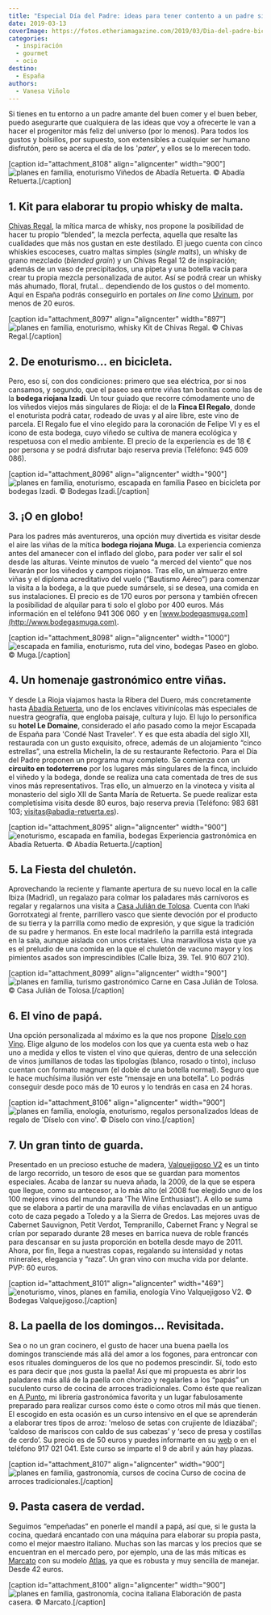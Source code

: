 ```yaml
---
title: "Especial Día del Padre: ideas para tener contento a un padre sibarita"
date: 2019-03-13
coverImage: https://fotos.etheriamagazine.com/2019/03/Dia-del-padre-bicicleta.jpg
categories: 
  - inspiración
  - gourmet
  - ocio
destino: 
  - España
authors: 
  - Vanesa Viñolo
---
```


Si tienes en tu entorno a un padre amante del buen comer y el buen beber, puedo 
asegurarte que cualquiera de las ideas que voy a ofrecerte le van a hacer el progenitor 
más feliz del universo (por lo menos). Para todos los gustos y bolsillos, por supuesto, 
son extensibles a cualquier ser humano disfrutón, pero se acerca el día de los 
'_pater_', y ellos se lo merecen todo. 

\[caption id="attachment\_8108" align="aligncenter" width="900"\]![planes en familia, enoturismo](https://fotos.etheriamagazine.com/2019/03/dia-del-padre-abadia-retuerta-vinedos.jpg "Viñedos de Abadía Retuerta.") Viñedos de Abadía Retuerta. © Abadía Retuerta.\[/caption\]

## 1\. Kit para elaborar tu propio whisky de malta.

[Chivas Regal](https://youtu.be/oC6ordO7fms), la mítica marca de whisky, nos propone la posibilidad de hacer tu propio “blended”, la mezcla perfecta, aquella que resalte las cualidades que más nos gustan en este destilado. El juego cuenta con cinco whiskies escoceses, cuatro maltas simples (_single malts_), un whisky de grano mezclado (_blended grain_) y un Chivas Regal 12 de inspiración; además de un vaso de precipitados, una pipeta y una botella vacía para crear tu propia mezcla personalizada de autor. Así se podrá crear un whisky más ahumado, floral, frutal… dependiendo de los gustos o del momento. Aquí en España podrás conseguirlo en portales _on line_ como [Uvinum](https://www.uvinum.es/packs-de-regalo/chivas-regal-whisky-blending-kit?utm_source=home&utm_medium=feature&utm_campaign=blending-kit-chivas), por menos de 20 euros.

\[caption id="attachment\_8097" align="aligncenter" width="897"\]![planes en familia, enoturismo, whisky](https://fotos.etheriamagazine.com/2019/03/dia-del-padre-chivas.jpg "Kit de Chivas Regal.") Kit de Chivas Regal. © Chivas Regal.\[/caption\]

## 2\. De enoturismo… en bicicleta.

Pero, eso sí, con dos condiciones: primero que sea eléctrica, por si nos cansamos, y segundo, que el paseo sea entre viñas tan bonitas como las de la **bodega riojana Izadi**. Un tour guiado que recorre cómodamente uno de los viñedos viejos más singulares de Rioja: el de la **Finca El Regalo**, donde el enoturista podrá catar, rodeado de uvas y al aire libre, este vino de parcela. El Regalo fue el vino elegido para la coronación de Felipe VI y es el icono de esta bodega, cuyo viñedo se cultiva de manera ecológica y respetuosa con el medio ambiente. El precio de la experiencia es de 18 € por persona y se podrá disfrutar bajo reserva previa (Teléfono: 945 609 086).

\[caption id="attachment\_8096" align="aligncenter" width="900"\]![planes en familia, enoturismo, escapada en familia](https://fotos.etheriamagazine.com/2019/03/Dia-del-padre-bicicleta.jpg "Paseo en bicicleta por bodegas Izadi.") Paseo en bicicleta por bodegas Izadi. © Bodegas Izadi.\[/caption\]

## 3\. ¡O en globo!

Para los padres más aventureros, una opción muy divertida es visitar desde el aire las viñas de la mítica **bodega riojana Muga**. La experiencia comienza antes del amanecer con el inflado del globo, para poder ver salir el sol desde las alturas. Veinte minutos de vuelo “a merced del viento” que nos llevarán por los viñedos y campos riojanos. Tras ello, un almuerzo entre viñas y el diploma acreditativo del vuelo (“Bautismo Aéreo”) para comenzar la visita a la bodega, a la que puede sumársele, si se desea, una comida en sus instalaciones. El precio es de 170 euros por persona y también ofrecen la posibilidad de alquilar para ti solo el globo por 400 euros. Más información en el teléfono 941 306 060  y en [www.bodegasmuga.com](http://www.bodegasmuga.com).

\[caption id="attachment\_8098" align="aligncenter" width="1000"\]![escapada en familia, enoturismo, ruta del vino, bodegas](https://fotos.etheriamagazine.com/2019/03/dia-del-padre-globo-muga-nubes.jpg "Paseo en globo.") Paseo en globo. © Muga.\[/caption\]

## 4\. Un homenaje gastronómico entre viñas.

Y desde La Rioja viajamos hasta la Ribera del Duero, más concretamente hasta [Abadía Retuerta](https://www.abadia-retuerta.com), uno de los enclaves vitivinícolas más especiales de nuestra geografía, que engloba paisaje, cultura y lujo. El lujo lo personifica su **hotel Le Domaine**, considerado el año pasado como la mejor Escapada de España para 'Condé Nast Traveler'. Y es que esta abadía del siglo XII, restaurada con un gusto exquisito, ofrece, además de un alojamiento “cinco estrellas”, una estrella Michelin, la de su restaurante Refectorio. Para el Día del Padre proponen un programa muy completo. Se comienza con un **circuito en todoterreno** por los lugares más singulares de la finca, incluido el viñedo y la bodega, donde se realiza una cata comentada de tres de sus vinos más representativos. Tras ello, un almuerzo en la vinoteca y visita al monasterio del siglo XII de Santa María de Retuerta. Se puede realizar esta completísima visita desde 80 euros, bajo reserva previa (Teléfono: 983 681 103; visitas@abadia-retuerta.es).

\[caption id="attachment\_8095" align="aligncenter" width="900"\]![enoturismo, escapada en familia, bodegas](https://fotos.etheriamagazine.com/2019/03/dia-del-padre-abadia-retuerta.jpg "Experiencia gastronómica en Abadía Retuerta.") Experiencia gastronómica en Abadía Retuerta. © Abadía Retuerta.\[/caption\]

## 5\. La Fiesta del chuletón.

Aprovechando la reciente y flamante apertura de su nuevo local en la calle Ibiza (Madrid), un regalazo para colmar los paladares más carnívoros es regalar y regalarnos una visita a [Casa Julián de Tolosa](https://ibiza.juliandetolosa.com). Cuenta con Iñaki Gorrotxategi al frente, parrillero vasco que siente devoción por el producto de su tierra y la parrilla como medio de expresión, y que sigue la tradición de su padre y hermanos. En este local madrileño la parrilla está integrada en la sala, aunque aislada con unos cristales. Una maravillosa vista que ya es el preludio de una comida en la que el chuletón de vacuno mayor y los pimientos asados son imprescindibles (Calle Ibiza, 39. Tel. 910 607 210).

\[caption id="attachment\_8099" align="aligncenter" width="900"\]![planes en familia, turismo gastronómico](https://fotos.etheriamagazine.com/2019/03/Dia-del-padre-juan-tolosa.jpg "Carne en Casa Julián de Tolosa.") Carne en Casa Julián de Tolosa. © Casa Julián de Tolosa.\[/caption\]

## 6\. El vino de papá.

Una opción personalizada al máximo es la que nos propone  [Díselo con Vino](https://diseloconvino.com). Elige alguno de los modelos con los que ya cuenta esta web o haz uno a medida y ellos te visten el vino que quieras, dentro de una selección de vinos jumillanos de todas las tipologías (blanco, rosado o tinto), incluso cuentan con formato magnum (el doble de una botella normal). Seguro que le hace muchísima ilusión ver este “mensaje en una botella”. Lo podrás conseguir desde poco más de 10 euros y lo tendrás en casa en 24 horas.

\[caption id="attachment\_8106" align="aligncenter" width="900"\]![planes en familia, enología, enoturismo, regalos personalizados](https://fotos.etheriamagazine.com/2019/03/dia-del-padre-diselo-con-vino.jpg "Ideas de regalo de 'Díselo con vino'.") Ideas de regalo de 'Díselo con vino'. © Díselo con vino.\[/caption\]

## 7\. Un gran tinto de guarda.

Presentado en un precioso estuche de madera, [Valquejigoso V2](https://valquejigoso.com/es/los-vinos#v2) es un tinto de largo recorrido, un tesoro de esos que se guardan para momentos especiales. Acaba de lanzar su nueva añada, la 2009, de la que se espera que llegue, como su antecesor, a lo más alto (el 2008 fue elegido uno de los 100 mejores vinos del mundo para 'The Wine Enthusiast'). A ello se suma que se elabora a partir de una maravilla de viñas enclavadas en un antiguo coto de caza pegado a Toledo y a la Sierra de Gredos. Las mejores uvas de Cabernet Sauvignon, Petit Verdot, Tempranillo, Cabernet Franc y Negral se crían por separado durante 28 meses en barrica nueva de roble francés para descansar en su justa proporción en botella desde mayo de 2011. Ahora, por fin, llega a nuestras copas, regalando su intensidad y notas minerales, elegancia y “raza”. Un gran vino con mucha vida por delante. PVP: 60 euros.

\[caption id="attachment\_8101" align="aligncenter" width="469"\]![enoturismo, vinos, planes en familia, enología](https://fotos.etheriamagazine.com/2019/03/dia-del-padre-Valquejigoso-V2.jpg "Vino Valquejigoso V2.") Vino Valquejigoso V2. © Bodegas Valquejigoso.\[/caption\]

## 8\. La paella de los domingos… Revisitada.

Sea o no un gran cocinero, el gusto de hacer una buena paella los domingos transciende más allá del amor a los fogones, para entroncar con esos rituales domingueros de los que no podemos prescindir. Sí, todo esto es para decir que ¡nos gusta la paella! Así que mi propuesta es abrir los paladares más allá de la paella con chorizo y regalarles a los “papás” un suculento curso de cocina de arroces tradicionales. Como éste que realizan en [A Punto](http://apuntolibreria.com), mi librería gastronómica favorita y un lugar fabulosamente preparado para realizar cursos como éste o como otros mil más que tienen. El escogido en esta ocasión es un curso intensivo en el que se aprenderán a elaborar tres tipos de arroz: 'meloso de setas con crujiente de Idiazábal'; ‘caldoso de mariscos con caldo de sus cabezas’ y ‘seco de presa y costillas de cerdo’. Su precio es de 50 euros y puedes informarte en su [web](http://apuntolibreria.com/cursos-de-arroces/13529-curso-de-arroces-tradicionales-09-04-2019.html) o en el teléfono 917 021 041. Este curso se imparte el 9 de abril y aún hay plazas.

\[caption id="attachment\_8107" align="aligncenter" width="900"\]![planes en familia, gastronomía, cursos de cocina](https://fotos.etheriamagazine.com/2019/03/dia-del-padre-curso-paella.jpg "Paella.") Curso de cocina de arroces tradicionales.\[/caption\]

## 9\. Pasta casera de verdad.

Seguimos “empeñadas” en ponerle el mandil a papá, así que, si le gusta la cocina, quedará encantado con una máquina para elaborar su propia pasta, como el mejor maestro italiano. Muchas son las marcas y los precios que se encuentran en el mercado pero, por ejemplo, una de las más míticas es [Marcato](https://www.marcato.it/es) con su modelo [Atlas](https://www.marcato.it/es/producto/maquinas-manuales/atlas-150), ya que es robusta y muy sencilla de manejar. Desde 42 euros.

\[caption id="attachment\_8100" align="aligncenter" width="900"\]![planes en familia, gastronomía, cocina italiana](https://fotos.etheriamagazine.com/2019/03/dia-del-padre-pasta-casera.jpg "Elaboración de pasta casera.") Elaboración de pasta casera. © Marcato.\[/caption\]

